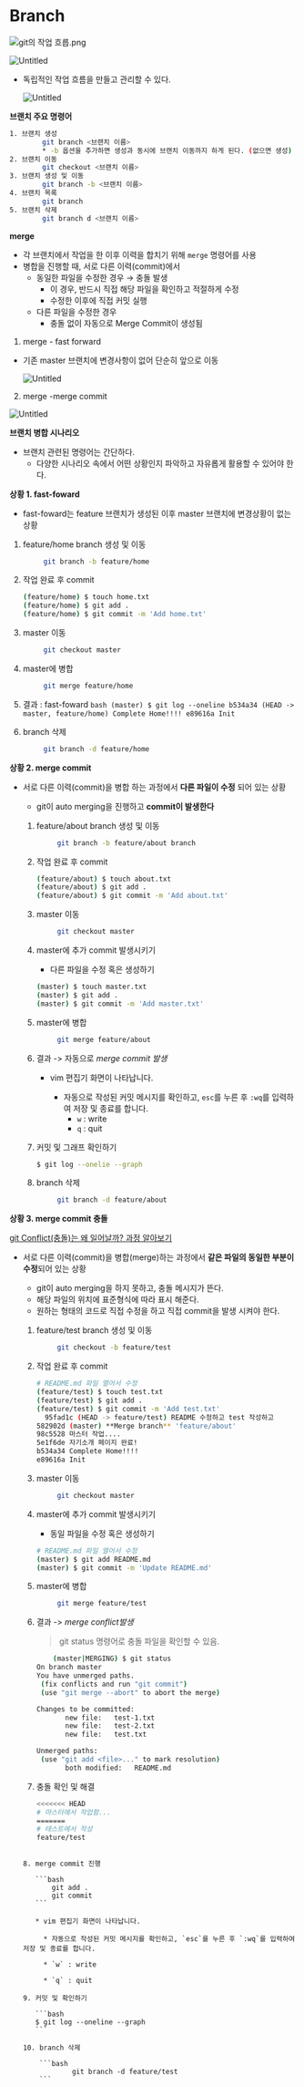 # Branch

![git의 작업 흐릅.png](https://github.com/mangji12/mangji12/blob/master/GIt%26github/Branch/Branch/git%25EC%259D%2598_%25EC%259E%2591%25EC%2597%2585_%25ED%259D%2590%25EB%25A6%2585.png)

![Untitled](https://github.com/mangji12/mangji12/blob/master/GIt%26github/Branch/Branch/Untitled.png)

- 독립적인 작업 흐름을 만들고 관리할 수 있다.
    
    ![Untitled](https://github.com/mangji12/mangji12/blob/master/GIt%26github/Branch/Branch/Untitled%201.png)
    

**브랜치 주요 명령어**

```bash
1. 브랜치 생성
		git branch <브랜치 이름>
		* -b 옵션을 추가하면 생성과 동시에 브랜치 이동까지 하게 된다. (없으면 생성)
2. 브랜치 이동
		git checkout <브랜치 이름>
3. 브랜치 생성 및 이동 
		git branch -b <브랜치 이름>
4. 브랜치 목록
		git branch
5. 브랜치 삭제
		git branch d <브랜치 이름>
```

**merge**

- 각 브랜치에서 작업을 한 이후 이력을 합치기 위해 `merge` 명령어를 사용
- 병합을 진행할 때, 서로 다른 이력(commit)에서
    - 동일한 파일을 수정한 경우 → 충돌 발생
        - 이 경우, 반드시 직접 해당 파일을 확인하고 적절하게 수정
        - 수정한 이후에 직접 커밋 실행
    - 다른 파일을 수정한 경우
        - 충돌 없이 자동으로  Merge Commit이 생성됨

1) merge - fast forward

- 기존 master 브랜치에 변경사항이 없어 단순히 앞으로 이동
    
    ![Untitled](https://github.com/mangji12/mangji12/blob/master/GIt%26github/Branch/Branch/Untitled%202.png)
    

2) merge -merge commit

![Untitled](https://github.com/mangji12/mangji12/blob/master/GIt%26github/Branch/Branch/Untitled%203.png)

**브랜치 병합 시나리오**

- 브랜치 관련된 명령어는 간단하다.
    - 다양한 시나리오 속에서 어떤 상황인지 파악하고 자유롭게 활용할 수 있어야 한다.

**상황 1. fast-foward**

- fast-foward는 feature 브랜치가 생성된 이후 master 브랜치에 변경상황이 없는 상황


1. feature/home branch 생성 및 이동

   ```bash
		git branch -b feature/home
   ```

2. 작업 완료 후 commit

   ```bash
   (feature/home) $ touch home.txt
   (feature/home) $ git add .
   (feature/home) $ git commit -m 'Add home.txt'
   ```

3. master 이동

   ```bash
		git checkout master
   ```

4. master에 병합

   ```bash
		git merge feature/home
   ```

5. 결과 : fast-foward
		```bash
   (master) $ git log --oneline
   b534a34 (HEAD -> master, feature/home) Complete Home!!!!
   e89616a Init
		```
   
6. branch 삭제

   ```bash
		git branch -d feature/home
   ```

**상황 2. merge commit**

- 서로 다른 이력(commit)을 병합 하는 과정에서 **다른 파일이 수정** 되어 있는 상황
    - git이 auto merging을 진행하고 **commit이 발생한다**
    
    1. feature/about branch 생성 및 이동
    
       ```bash
    		git branch -b feature/about branch
       ```
    
    2. 작업 완료 후 commit
    
       ```bash
       (feature/about) $ touch about.txt
       (feature/about) $ git add .
       (feature/about) $ git commit -m 'Add about.txt'
       ```
    
    3. master 이동
    
       ```bash
    		git checkout master
       ```
      
    4. master에 추가 commit 발생시키기
    
    	  - 다른 파일을 수정 혹은 생성하기
    
       ```bash
       (master) $ touch master.txt
       (master) $ git add .
       (master) $ git commit -m 'Add master.txt'
       ```
       
    
    5. master에 병합
    
       ```bash
    		git merge feature/about
       ```
    
    6. 결과 -> 자동으로 *merge commit 발생*
    
       * vim 편집기 화면이 나타납니다. 
    
         * 자동으로 작성된 커밋 메시지를 확인하고, `esc`를 누른 후 `:wq`를 입력하여 저장 및 종료를 합니다.
           * `w` : write
           * `q` : quit
    
    7. 커밋 및 그래프 확인하기
    
       ```bash
       $ git log --onelie --graph
       ```
    
    8. branch 삭제
    
       ```bash
    		git branch -d feature/about
       ```

**상황 3. merge commit 충돌**

[git Conflict(충돌)는 왜 일어날까? 과정 알아보기](https://chaeyoung2.tistory.com/61)

- 서로 다른 이력(commit)을 병합(merge)하는 과정에서 **같은 파일의 동일한 부분이 수정**되어 있는 상황
    - git이 auto merging을 하지 못하고, 충돌 메시지가 뜬다.
    - 해당 파일의 위치에 표준형식에 따라 표시 해준다.
    - 원하는 형태의 코드로 직접 수정을 하고 직접 commit을 발생 시켜야 한다.
    
    1. feature/test branch 생성 및 이동
    
       ```bash
    		git checkout -b feature/test
       ```
       
    2. 작업 완료 후 commit
    
       ```bash
       # README.md 파일 열어서 수정
       (feature/test) $ touch test.txt
       (feature/test) $ git add .
       (feature/test) $ git commit -m 'Add test.txt'
    	 95fad1c (HEAD -> feature/test) README 수정하고 test 작성하고
       582902d (master) **Merge branch** 'feature/about'
       98c5528 마스터 작업....
       5e1f6de 자기소개 페이지 완료!
       b534a34 Complete Home!!!!
       e89616a Init
       ```
    
    3. master 이동
    
       ```bash
    		git checkout master
       ```
       
    4. master에 추가 commit 발생시키기
    
       - 동일 파일을 수정 혹은 생성하기
    
       ```bash
       # README.md 파일 열어서 수정
       (master) $ git add README.md
       (master) $ git commit -m 'Update README.md'
       ```
    
    5. master에 병합
    
       ```bash
    		git merge feature/test
       ```
       
    6. 결과 -> *merge conflict발생*
    
       > git status 명령어로 충돌 파일을 확인할 수 있음.
    	```bash
    		(master|MERGING) $ git status
       On branch master
       You have unmerged paths.
         (fix conflicts and run "git commit")        
         (use "git merge --abort" to abort the merge)
       
       Changes to be committed:
               new file:   test-1.txt
               new file:   test-2.txt
               new file:   test.txt
       
       Unmerged paths:
         (use "git add <file>..." to mark resolution)
               both modified:   README.md
    	```
    
    7. 충돌 확인 및 해결
    	```bash
       <<<<<<< HEAD
       # 마스터에서 작업함...
       =======
       # 테스트에서 작성
      	feature/test
	```
    
    8. merge commit 진행
    
       ```bash
    	   git add .
    	   git commit
       ```
    
       * vim 편집기 화면이 나타납니다.
    
         * 자동으로 작성된 커밋 메시지를 확인하고, `esc`를 누른 후 `:wq`를 입력하여 저장 및 종료를 합니다.
    
         * `w` : write
    
         * `q` : quit
    
    9. 커밋 및 확인하기
    
       ```bash
       $ git log --oneline --graph
       ```
    
    10. branch 삭제
    
        ```bash
    			git branch -d feature/test
        ```
